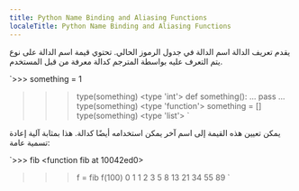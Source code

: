 ```yaml
---
title: Python Name Binding and Aliasing Functions
localeTitle: Python Name Binding and Aliasing Functions
---
```

يقدم تعريف الدالة اسم الدالة في جدول الرموز الحالي. تحتوي قيمة اسم الدالة على نوع يتم التعرف عليه بواسطة المترجم كدالة معرفة من قبل المستخدم.

 `>>> something = 1 
 >>> type(something) 
 <type 'int'> 
 >>> def something(): 
 ...     pass 
 ... 
 >>> type(something) 
 <type 'function'> 
 >>> something = [] 
 >>> type(something) 
 <type 'list'> 
` 

يمكن تعيين هذه القيمة إلى اسم آخر يمكن استخدامه أيضًا كدالة. هذا بمثابة آلية إعادة تسمية عامة:

 `>>> fib 
 <function fib at 10042ed0> 
 >>> f = fib 
 >>> f(100) 
 0 1 1 2 3 5 8 13 21 34 55 89 
`